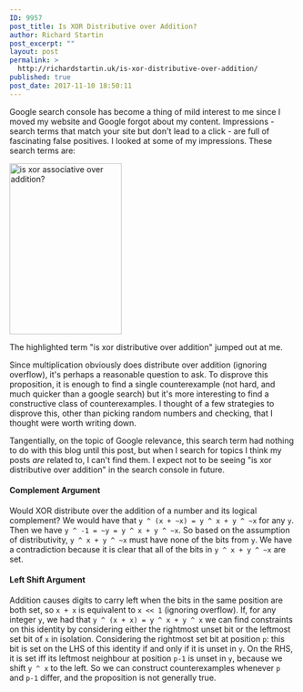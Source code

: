 ```yaml
---
ID: 9957
post_title: Is XOR Distributive over Addition?
author: Richard Startin
post_excerpt: ""
layout: post
permalink: >
  http://richardstartin.uk/is-xor-distributive-over-addition/
published: true
post_date: 2017-11-10 18:50:11
---
```

Google search console has become a thing of mild interest to me since I moved my website and Google forgot about my content. Impressions - search terms that match your site but don't lead to a click - are full of fascinating false positives. I looked at some of my impressions. These search terms are:

<img src="http://richardstartin.uk/wp-content/uploads/2017/11/searchterms-197x300.png" alt="is xor associative over addition?" width="197" height="300" class="alignnone size-medium wp-image-9958" />

The highlighted term "is xor distributive over addition" jumped out at me.  

Since multiplication obviously does distribute over addition (ignoring overflow), it's perhaps a reasonable question to ask. To disprove this proposition, it is enough to find a single counterexample (not hard, and much quicker than a google search) but it's more interesting to find a constructive class of counterexamples. I thought of a few strategies to disprove this, other than picking random numbers and checking, that I thought were worth writing down. 

Tangentially, on the topic of Google relevance, this search term had nothing to do with this blog until this post, but when I search for topics I think my posts <em>are</em> related to, I can't find them. I expect not to be seeing "is xor distributive over addition" in the search console in future.

<h4>Complement Argument</h4>

Would XOR distribute over the addition of a number and its logical complement? We would have that `y ^ (x + ~x) = y ^ x + y ^ ~x` for any `y`. Then we have `y ^ -1 = ~y = y ^ x + y ^ ~x`. So based on the assumption of distributivity, `y ^ x + y ^ ~x` must have none of the bits from `y`. We have a contradiction because it is clear that all of the bits in `y ^ x + y ^ ~x` are set.

<h4>Left Shift Argument</h4>

Addition causes digits to carry left when the bits in the same position are both set, so `x + x` is equivalent to `x << 1` (ignoring overflow). If, for any integer `y`, we had that `y ^ (x + x) = y ^ x + y ^ x` we can find constraints on this identity by considering either the rightmost unset bit or the leftmost set bit of `x` in isolation. Considering the rightmost set bit at position `p`: this bit is set on the LHS of this identity if and only if it is unset in `y`. On the RHS, it is set iff its leftmost neighbour at position `p-1` is unset in `y`, because we shift `y ^ x` to the left. So we can construct counterexamples whenever `p` and `p-1` differ, and the proposition is not generally true.